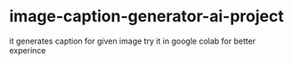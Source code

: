# image-caption-generator-ai-project
it generates caption for given image try it in google colab for better experince
